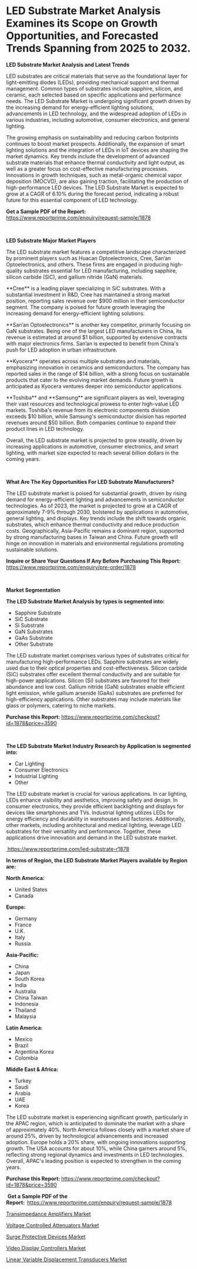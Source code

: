 <p><h1>LED Substrate Market Analysis Examines its Scope on Growth Opportunities, and Forecasted Trends Spanning from 2025 to 2032.</h1></p><p><strong>LED Substrate Market Analysis and Latest Trends</strong></p>
<p><p>LED substrates are critical materials that serve as the foundational layer for light-emitting diodes (LEDs), providing mechanical support and thermal management. Common types of substrates include sapphire, silicon, and ceramic, each selected based on specific applications and performance needs. The LED Substrate Market is undergoing significant growth driven by the increasing demand for energy-efficient lighting solutions, advancements in LED technology, and the widespread adoption of LEDs in various industries, including automotive, consumer electronics, and general lighting.</p><p>The growing emphasis on sustainability and reducing carbon footprints continues to boost market prospects. Additionally, the expansion of smart lighting solutions and the integration of LEDs in IoT devices are shaping the market dynamics. Key trends include the development of advanced substrate materials that enhance thermal conductivity and light output, as well as a greater focus on cost-effective manufacturing processes. Innovations in growth techniques, such as metal-organic chemical vapor deposition (MOCVD), are also gaining traction, facilitating the production of high-performance LED devices. The LED Substrate Market is expected to grow at a CAGR of 6.10% during the forecast period, indicating a robust future for this essential component of LED technology.</p></p>
<p><strong>Get a Sample PDF of the Report:&nbsp;</strong> <a href="https://www.reportprime.com/enquiry/request-sample/1878?utm_campaign=1877&utm_medium=2&utm_source=Github&utm_content=ia&utm_term=18032025&utm_id=led-substrate">https://www.reportprime.com/enquiry/request-sample/1878</a></p>
<p>&nbsp;</p>
<p><strong>LED Substrate Major Market Players</strong></p>
<p><p>The LED substrate market features a competitive landscape characterized by prominent players such as Huacan Optoelectronics, Cree, San’an Optoelectronics, and others. These firms are engaged in producing high-quality substrates essential for LED manufacturing, including sapphire, silicon carbide (SiC), and gallium nitride (GaN) materials.</p><p>**Cree** is a leading player specializing in SiC substrates. With a substantial investment in R&D, Cree has maintained a strong market position, reporting sales revenue over $900 million in their semiconductor segment. The company is poised for future growth leveraging the increasing demand for energy-efficient lighting solutions.</p><p>**San’an Optoelectronics** is another key competitor, primarily focusing on GaN substrates. Being one of the largest LED manufacturers in China, its revenue is estimated at around $1 billion, supported by extensive contracts with major electronics firms. San’an is expected to benefit from China's push for LED adoption in urban infrastructure.</p><p>**Kyocera** operates across multiple substrates and materials, emphasizing innovation in ceramics and semiconductors. The company has reported sales in the range of $14 billion, with a strong focus on sustainable products that cater to the evolving market demands. Future growth is anticipated as Kyocera ventures deeper into semiconductor applications.</p><p>**Toshiba** and **Samsung** are significant players as well, leveraging their vast resources and technological prowess to enter high-value LED markets. Toshiba's revenue from its electronic components division exceeds $10 billion, while Samsung's semiconductor division has reported revenues around $50 billion. Both companies continue to expand their product lines in LED technology.</p><p>Overall, the LED substrate market is projected to grow steadily, driven by increasing applications in automotive, consumer electronics, and smart lighting, with market size expected to reach several billion dollars in the coming years.</p></p>
<p>&nbsp;</p>
<p><strong>What Are The Key Opportunities For LED Substrate Manufacturers?</strong></p>
<p><p>The LED substrate market is poised for substantial growth, driven by rising demand for energy-efficient lighting and advancements in semiconductor technologies. As of 2023, the market is projected to grow at a CAGR of approximately 7-9% through 2030, bolstered by applications in automotive, general lighting, and displays. Key trends include the shift towards organic substrates, which enhance thermal conductivity and reduce production costs. Geographically, Asia-Pacific remains a dominant region, supported by strong manufacturing bases in Taiwan and China. Future growth will hinge on innovation in materials and environmental regulations promoting sustainable solutions.</p></p>
<p><strong>Inquire or Share Your Questions If Any Before Purchasing This Report:</strong> <a href="https://www.reportprime.com/enquiry/pre-order/1878?utm_campaign=1877&utm_medium=2&utm_source=Github&utm_content=ia&utm_term=18032025&utm_id=led-substrate">https://www.reportprime.com/enquiry/pre-order/1878</a></p>
<p>&nbsp;</p>
<p><strong>Market Segmentation</strong></p>
<p><strong>The LED Substrate Market Analysis by types is segmented into:</strong></p>
<p><ul><li>Sapphire Substrate</li><li>SiC Substrate</li><li>Si Substrate</li><li>GaN Substrates</li><li>GaAs Substrate</li><li>Other Substrate</li></ul></p>
<p><p>The LED substrate market comprises various types of substrates critical for manufacturing high-performance LEDs. Sapphire substrates are widely used due to their optical properties and cost-effectiveness. Silicon carbide (SiC) substrates offer excellent thermal conductivity and are suitable for high-power applications. Silicon (Si) substrates are favored for their abundance and low cost. Gallium nitride (GaN) substrates enable efficient light emission, while gallium arsenide (GaAs) substrates are preferred for high-efficiency applications. Other substrates may include materials like glass or polymers, catering to niche markets.</p></p>
<p><strong>Purchase this Report:&nbsp;</strong><a href="https://www.reportprime.com/checkout?id=1878&price=3590&utm_campaign=1877&utm_medium=2&utm_source=Github&utm_content=ia&utm_term=18032025&utm_id=led-substrate">https://www.reportprime.com/checkout?id=1878&price=3590</a></p>
<p>&nbsp;</p>
<p><strong>The LED Substrate Market Industry Research by Application is segmented into:</strong></p>
<p><ul><li>Car Lighting</li><li>Consumer Electronics</li><li>Industrial Lighting</li><li>Other</li></ul></p>
<p><p>The LED substrate market is crucial for various applications. In car lighting, LEDs enhance visibility and aesthetics, improving safety and design. In consumer electronics, they provide efficient backlighting and displays for devices like smartphones and TVs. Industrial lighting utilizes LEDs for energy efficiency and durability in warehouses and factories. Additionally, other markets, including architectural and medical lighting, leverage LED substrates for their versatility and performance. Together, these applications drive innovation and demand in the LED substrate market.</p></p>
<p><a href="https://www.reportprime.com/led-substrate-r1878?utm_campaign=1877&utm_medium=2&utm_source=Github&utm_content=ia&utm_term=18032025&utm_id=led-substrate">&nbsp;https://www.reportprime.com/led-substrate-r1878</a></p>
<p><strong>In terms of Region, the LED Substrate Market Players available by Region are:</strong></p>
<p>
    <p> <strong> North America: </strong>
        <ul>
            <li>United States</li>
            <li>Canada</li>
        </ul>
        </p> 
    <p> <strong> Europe: </strong>
        <ul>
            <li>Germany</li>
            <li>France</li>
            <li>U.K.</li>
            <li>Italy</li>
            <li>Russia</li>
        </ul>
        </p> 
    <p> <strong> Asia-Pacific: </strong>
        <ul>
            <li>China</li>
            <li>Japan</li>
            <li>South Korea</li>
            <li>India</li>
            <li>Australia</li>
            <li>China Taiwan</li>
            <li>Indonesia</li>
            <li>Thailand</li>
            <li>Malaysia</li>
        </ul>
        </p> 
    <p> <strong> Latin America: </strong>
        <ul>
            <li>Mexico</li>
            <li>Brazil</li>
            <li>Argentina Korea</li>
            <li>Colombia</li>
        </ul>
        </p> 
    <p> <strong> Middle East & Africa: </strong>
        <ul>
            <li>Turkey</li>
            <li>Saudi</li>
            <li>Arabia</li>
            <li>UAE</li>
            <li>Korea</li>
        </ul>
    </p>
    </p>
<p><p>The LED substrate market is experiencing significant growth, particularly in the APAC region, which is anticipated to dominate the market with a share of approximately 40%. North America follows closely with a market share of around 25%, driven by technological advancements and increased adoption. Europe holds a 20% share, with ongoing innovations supporting growth. The USA accounts for about 10%, while China garners around 5%, reflecting strong regional dynamics and investments in LED technologies. Overall, APAC's leading position is expected to strengthen in the coming years.</p></p>
<p><strong>Purchase this Report: </strong><a href="https://www.reportprime.com/checkout?id=1878&price=3590&utm_campaign=1877&utm_medium=2&utm_source=Github&utm_content=ia&utm_term=18032025&utm_id=led-substrate">https://www.reportprime.com/checkout?id=1878&price=3590</a></p>
<p>&nbsp;<strong>Get a Sample PDF of the Report:&nbsp;&nbsp;</strong><a href="https://www.reportprime.com/enquiry/request-sample/1878?utm_campaign=1877&utm_medium=2&utm_source=Github&utm_content=ia&utm_term=18032025&utm_id=led-substrate">https://www.reportprime.com/enquiry/request-sample/1878</a></p>
<p><strong></strong></p>
<p><p><a href="https://github.com/deyniphytic/Market-Research-Report-List-1/blob/main/transimpedance-amplifiers-market.md?utm_campaign=1877&utm_medium=2&utm_source=Github&utm_content=ia&utm_term=18032025&utm_id=led-substrate">Transimpedance Amplifiers Market</a></p><p><a href="https://github.com/saoneubeh8/Market-Research-Report-List-1/blob/main/voltage-controlled-attenuators-market.md?utm_campaign=1877&utm_medium=2&utm_source=Github&utm_content=ia&utm_term=18032025&utm_id=led-substrate">Voltage Controlled Attenuators Market</a></p><p><a href="https://github.com/haaszgettre6/Market-Research-Report-List-1/blob/main/surge-protective-devices-market.md?utm_campaign=1877&utm_medium=2&utm_source=Github&utm_content=ia&utm_term=18032025&utm_id=led-substrate">Surge Protective Devices Market</a></p><p><a href="https://github.com/mohmodsiason/Market-Research-Report-List-1/blob/main/video-display-controllers-market.md?utm_campaign=1877&utm_medium=2&utm_source=Github&utm_content=ia&utm_term=18032025&utm_id=led-substrate">Video Display Controllers Market</a></p><p><a href="https://github.com/zanoligarav/Market-Research-Report-List-1/blob/main/linear-variable-displacement-transducers-market.md?utm_campaign=1877&utm_medium=2&utm_source=Github&utm_content=ia&utm_term=18032025&utm_id=led-substrate">Linear Variable Displacement Transducers Market</a></p></p>